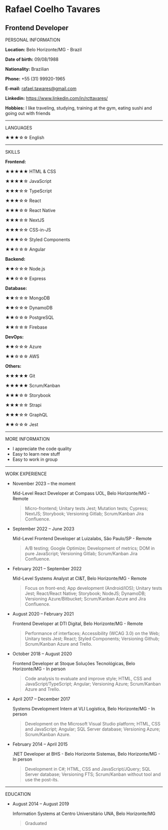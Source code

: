 # Rafael Coelho Tavares

## Frontend Developer

PERSONAL INFORMATION

**Location:** Belo Horizonte/MG - Brazil

**Date of birth:** 09/08/1988

**Nationality:** Brazilian

**Phone:** +55 (31) 99920-1965

**E-mail:** rafael.tawares@gmail.com

**Linkedin:** https://www.linkedin.com/in/rcttavares/

**Hobbies:** I like traveling, studying, training at the gym, eating sushi and going out with friends

---

LANGUAGES

★★★☆☆ English

---

SKILLS

**Frontend:**

★★★★★ HTML & CSS

★★★★☆ JavaScript

★★★☆☆ TypeScript

★★★☆☆ React

★★★☆☆ React Native

★★★☆☆ NextJS

★★★☆☆ CSS-in-JS

★★★☆☆ Styled Components

★★☆☆☆ Angular

**Backend:**

★★☆☆☆ Node.js

★★☆☆☆ Express

**Database:**

★★☆☆☆ MongoDB

★★☆☆☆ DynamoDB

★★☆☆☆ PostgreSQL

★★☆☆☆ Firebase

**DevOps:**

★★☆☆☆ Azure

★★☆☆☆ AWS

**Others:**

★★★★★ Git

★★★★★ Scrum/Kanban

★★★☆☆ Storybook

★★★☆☆ Strapi

★★★☆☆ GraphQL

★★☆☆☆ Jest

---

MORE INFORMATION

* I appreciate the code quality
* Easy to learn new stuff
* Easy to work in group

---

WORK EXPERIENCE

* November 2023 – the moment
  
  Mid-Level React Developer at Compass UOL, Belo Horizonte/MG - Remote
  
  > Micro-frontend; Unitary tests Jest; Mutation tests; Cypress; NextJS; Storybook; Versioning Gitlab; Scrum/Kanban Jira Confluence.

* September 2022 – June 2023
  
  Mid-Level Frontend Developer at Luizalabs, São Paulo/SP - Remote
  
  > A/B testing; Google Optimize; Development of metrics; DOM in pure JavaScript; Versioning Gitlab; Scrum/Kanban Jira Confluence.

* February 2021 – September 2022
  
  Mid-Level Systems Analyst at CI&T, Belo Horizonte/MG - Remote
  
  > Focus on front-end; App development (Android/IOS); Unitary tests Jest; React/React Native; Storybook; NodeJS; DynamoDB; Versioning Azure/Bitbucket; Scrum/Kanban Azure and Jira Confluence.

* August 2020 – February 2021
  
  Frontend Developer at DTI Digital, Belo Horizonte/MG - Remote
  
  > Performance of interfaces; Accessibility (WCAG 3.0) on the Web; Unitary tests Jest; React; Styled Components; Versioning Github; Scrum/Kanban Azure and Trello.

* October 2018 – August 2020
  
  Frontend Developer at Stoque Soluções Tecnológicas, Belo Horizonte/MG - In person
  
  > Code analysis to evaluate and improve style; HTML, CSS and JavaScript/TypeScript; Angular; Versioning Azure; Scrum/Kanban Azure and Trello.

* April 2017 – December 2017
  
  Systems Development Intern at VLI Logística, Belo Horizonte/MG - In person
  
  > Development on the Microsoft Visual Studio platform; HTML, CSS and JavaScript; Angular; SQL Server database; Versioning Azure; Scrum/Kanban Azure.

* February 2014 – April 2015
  
  .NET Developer at BHS - Belo Horizonte Sistemas, Belo Horizonte/MG - In person
  
  > Development in C#; HTML, CSS and JavaScript/JQuery; SQL Server database; Versioning FTS; Scrum/Kanban without tool and use the post-its.

---

EDUCATION

* August 2014 – August 2019
  
  Information Systems at Centro Universitário UNA, Belo Horizonte/MG
  
  > Graduated
  
